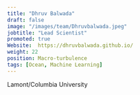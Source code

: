 ```yaml
---
title: "Dhruv Balwada"
draft: false
image: "/images/team/Dhruvbalwada.jpeg"
jobtitle: "Lead Scientist"
promoted: true
Website:  https://dhruvbalwada.github.io/
weight: 22
position: Macro-turbulence
tags: [Ocean, Machine Learning]
---
```



Lamont/Columbia University
